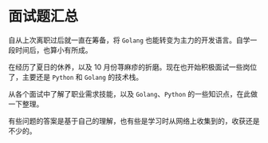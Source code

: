 # 面试题汇总

自从上次离职过后就一直在筹备，将 `Golang` 也能转变为主力的开发语言。自学一段时间后，也算小有所成。

在经历了夏日的休养，以及 10 月份荨麻疹的折磨。现在也开始积极面试一些岗位了，主要还是 `Python` 和 `Golang` 的技术栈。

从各个面试中了解了职业需求技能，以及 `Golang`、`Python` 的一些知识点，在此做一下整理。

有些问题的答案是基于自己的理解，也有些是学习时从网络上收集到的，收获还是不少的。
